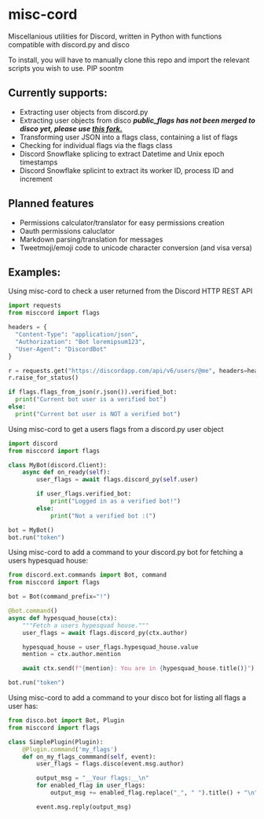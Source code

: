 # misc-cord
Miscellanious utilities for Discord, written in Python with functions compatible with discord.py and disco

To install, you will have to manually clone this repo and import the relevant scripts you wish to use.
PIP soontm

## Currently supports:
- Extracting user objects from discord.py
- Extracting user objects from disco **_public_flags has not been merged to disco yet, please use [this fork.](https://github.com/elderlabs/disco/tree/rowboat)_**
- Transforming user JSON into a flags class, containing a list of flags
- Checking for individual flags via the flags class
- Discord Snowflake splicing to extract Datetime and Unix epoch timestamps
- Discord Snowflake splicint to extract its worker ID, process ID and increment
## Planned features
- Permissions calculator/translator for easy permissions creation
- Oauth permissions caluclator
- Markdown parsing/translation for messages
- Tweetmoji/emoji code to unicode character conversion (and visa versa)

## Examples:
Using misc-cord to check a user returned from the Discord HTTP REST API

```python
import requests
from misccord import flags

headers = {
  "Content-Type": "application/json",
  "Authorization": "Bot loremipsum123",
  "User-Agent": "DiscordBot"
}

r = requests.get("https://discordapp.com/api/v6/users/@me", headers=headers)
r.raise_for_status()

if flags.flags_from_json(r.json()).verified_bot:
  print("Current bot user is a verified bot")
else:
  print("Current bot user is NOT a verified bot")
```

Using misc-cord to get a users flags from a discord.py user object
```python
import discord
from misccord import flags

class MyBot(discord.Client):
    async def on_ready(self):
        user_flags = await flags.discord_py(self.user)

        if user_flags.verified_bot:
            print("Logged in as a verified bot!")
        else:
            print("Not a verified bot :(")

bot = MyBot()
bot.run("token")
```

Using misc-cord to add a command to your discord.py bot for fetching a users hypesquad house:
```python
from discord.ext.commands import Bot, command
from misccord import flags

bot = Bot(command_prefix="!")

@bot.command()
async def hypesquad_house(ctx):
    """Fetch a users hypesquad house."""
    user_flags = await flags.discord_py(ctx.author)

    hypesquad_house = user_flags.hypesquad_house.value
    mention = ctx.author.mention

    await ctx.send(f"{mention}: You are in {hypesquad_house.title()}")

bot.run("token")
```

Using misc-cord to add a command to your disco bot for listing all flags a user has:
```python
from disco.bot import Bot, Plugin
from misccord import flags

class SimplePlugin(Plugin):
    @Plugin.command('my_flags')
    def on_my_flags_commmand(self, event):
        user_flags = flags.disco(event.msg.author)

        output_msg = "__Your flags:__\n"
        for enabled_flag in user_flags:
            output_msg += enabled_flag.replace("_", " ").title() + "\n"

        event.msg.reply(output_msg)
```
